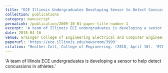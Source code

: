 ```yaml
---
title: "ECE Illinois Undergraduates Developing Sensor to Detect Concussions in Athletes"
collection: publications
category: manuscript
permalink: /publication/2009-10-01-paper-title-number-1
excerpt: 'A team of Illinois ECE undergraduates is developing a sensor to help detect concussions in athletes.'
date: 2018-04-16
venue: Grainger College of Engineering Electrical and Computer Engineering
paperurl: 'https://ece.illinois.edu/newsroom/3999'
citation: "Heather Colt, College of Engineering. (2018, April 16). 'ECE Illinois Undergraduates Developing Sensor to Detect Concussions in Athletes.'"
---
```

'A team of Illinois ECE undergraduates is developing a sensor to help detect concussions in athletes.'
